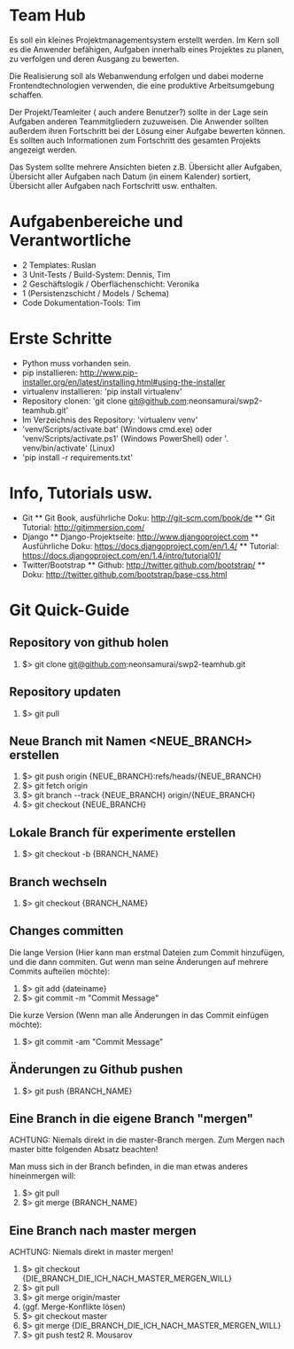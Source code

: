 ﻿# Team Hub

Es soll ein kleines Projektmanagementsystem erstellt werden. Im Kern soll es die Anwender befähigen, Aufgaben innerhalb eines Projektes zu planen, zu verfolgen und deren Ausgang zu bewerten.

Die Realisierung soll als Webanwendung erfolgen und dabei moderne Frontendtechnologien verwenden, die eine produktive Arbeitsumgebung schaffen.

Der Projekt/Teamleiter ( auch andere Benutzer?) sollte in der Lage sein Aufgaben anderen Teammitgliedern zuzuweisen. Die Anwender sollten außerdem ihren Fortschritt bei der Lösung einer Aufgabe bewerten können. Es sollten auch Informationen zum Fortschritt des gesamten Projekts angezeigt werden.

Das System sollte mehrere Ansichten bieten z.B. Übersicht aller Aufgaben, Übersicht aller Aufgaben nach Datum (in einem Kalender) sortiert, Übersicht aller Aufgaben nach Fortschritt usw. enthalten.

# Aufgabenbereiche und Verantwortliche

* 2 Templates: Ruslan
* 3 Unit-Tests / Build-System: Dennis, Tim
* 2 Geschäftslogik / Oberflächenschicht: Veronika
* 1 (Persistenzschicht / Models / Schema)
* Code Dokumentation-Tools: Tim

# Erste Schritte

* Python muss vorhanden sein.
* pip installieren: http://www.pip-installer.org/en/latest/installing.html#using-the-installer
* virtualenv installieren: 'pip install virtualenv'
* Repository clonen: 'git clone git@github.com:neonsamurai/swp2-teamhub.git'
* Im Verzeichnis des Repository: 'virtualenv venv'
* 'venv/Scripts/activate.bat' (Windows cmd.exe) oder 'venv/Scripts/activate.ps1' (Windows PowerShell) oder '. venv/bin/activate' (Linux)
* 'pip install -r requirements.txt'

# Info, Tutorials usw.

* Git
** Git Book, ausführliche Doku: http://git-scm.com/book/de
** Git Tutorial: http://gitimmersion.com/
* Django
** Django-Projektseite: http://www.djangoproject.com
** Ausführliche Doku: https://docs.djangoproject.com/en/1.4/
** Tutorial: https://docs.djangoproject.com/en/1.4/intro/tutorial01/
* Twitter/Bootstrap
** Github: http://twitter.github.com/bootstrap/
** Doku: http://twitter.github.com/bootstrap/base-css.html

# Git Quick-Guide

## Repository von github holen
1. $> git clone git@github.com:neonsamurai/swp2-teamhub.git

## Repository updaten
1. $> git pull

## Neue Branch mit Namen <NEUE_BRANCH> erstellen
1. $> git push origin {NEUE_BRANCH}:refs/heads/{NEUE_BRANCH}
2. $> git fetch origin
3. $> git branch --track {NEUE_BRANCH} origin/{NEUE_BRANCH}
4. $> git checkout {NEUE_BRANCH}

## Lokale Branch für experimente erstellen
1. $> git checkout -b {BRANCH_NAME}

## Branch wechseln
1. $> git checkout {BRANCH_NAME}

## Changes committen
Die lange Version (Hier kann man erstmal Dateien zum Commit hinzufügen, und die dann commiten. Gut wenn man seine Änderungen auf mehrere Commits aufteilen möchte):
1. $> git add {dateiname}
2. $> git commit -m "Commit Message"

Die kurze Version (Wenn man alle Änderungen in das Commit einfügen möchte):
1. $> git commit -am "Commit Message"

## Änderungen zu Github pushen
1. $> git push {BRANCH_NAME}

## Eine Branch in die eigene Branch "mergen"
ACHTUNG: Niemals direkt in die master-Branch mergen. Zum Mergen nach master bitte folgenden Absatz beachten!

Man muss sich in der Branch befinden, in die man etwas anderes hineinmergen will:

1. $> git pull
2. $> git merge {BRANCH_NAME}

## Eine Branch nach master mergen
ACHTUNG: Niemals direkt in master mergen!

1. $> git checkout {DIE_BRANCH_DIE_ICH_NACH_MASTER_MERGEN_WILL}
2. $> git pull
3. $> git merge origin/master
4. (ggf. Merge-Konflikte lösen)
5. $> git checkout master
6. $> git merge {DIE_BRANCH_DIE_ICH_NACH_MASTER_MERGEN_WILL}
7. $> git push
test2 R. Mousarov
